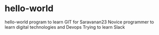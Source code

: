 # hello-world
hello-world program to learn GIT for Saravanan23
Novice programmer to learn digital technologies and Devops
Trying to learn Slack
